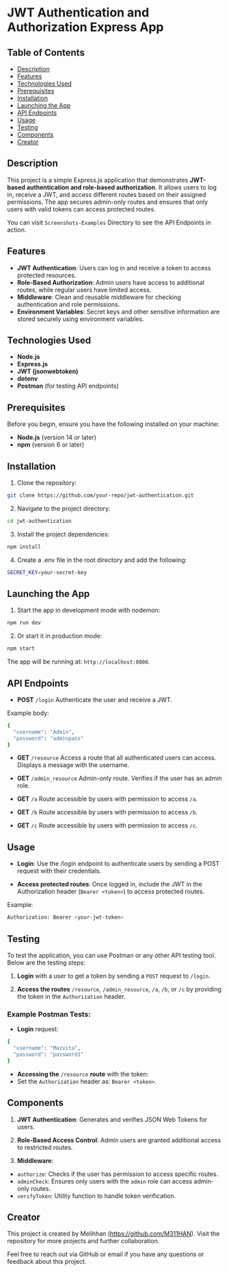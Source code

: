 # JWT Authentication and Authorization Express App

## Table of Contents

- [Description](#description)
- [Features](#features)
- [Technologies Used](#technologies-used)
- [Prerequisites](#prerequisites)
- [Installation](#installation)
- [Launching the App](#launching-the-app)
- [API Endpoints](#api-endpoints)
- [Usage](#usage)
- [Testing](#testing)
- [Components](#components)
- [Creator](#creator)

## Description

This project is a simple Express.js application that demonstrates **JWT-based authentication and role-based authorization**. It allows users to log in, receive a JWT, and access different routes based on their assigned permissions. The app secures admin-only routes and ensures that only users with valid tokens can access protected routes.

You can visit `Screenshots-Examples` Directory to see the API Endpoints in action.

## Features

- **JWT Authentication**: Users can log in and receive a token to access protected resources.
- **Role-Based Authorization**: Admin users have access to additional routes, while regular users have limited access.
- **Middleware**: Clean and reusable middleware for checking authentication and role permissions.
- **Environment Variables**: Secret keys and other sensitive information are stored securely using environment variables.

## Technologies Used

- **Node.js**
- **Express.js**
- **JWT (jsonwebtoken)**
- **dotenv**
- **Postman** (for testing API endpoints)

## Prerequisites

Before you begin, ensure you have the following installed on your machine:

- **Node.js** (version 14 or later)
- **npm** (version 6 or later)

## Installation

1. Clone the repository:

```bash
git clone https://github.com/your-repo/jwt-authentication.git
```

2. Navigate to the project directory:

```bash
cd jwt-authentication
```

3. Install the project dependencies:

```bash
npm install
```

4. Create a .env file in the root directory and add the following:

```bash
SECRET_KEY=your-secret-key
```

## Launching the App

1. Start the app in development mode with nodemon:

```bash
npm run dev
```

2. Or start it in production mode:

```bash
npm start
```

The app will be running at: `http://localhost:8000`.

## API Endpoints

- **POST** `/login`
  Authenticate the user and receive a JWT.

Example body:

```bash
{
  "username": "Admin",
  "password": "adminpass"
}
```

- **GET** `/resource`
  Access a route that all authenticated users can access. Displays a message with the username.

- **GET** `/admin_resource`
  Admin-only route. Verifies if the user has an admin role.

- **GET** `/a`
  Route accessible by users with permission to access `/a`.

- **GET** `/b`
  Route accessible by users with permission to access `/b`.

- **GET** `/c`
  Route accessible by users with permission to access `/c`.

## Usage

- **Login**: Use the /login endpoint to authenticate users by sending a POST request with their credentials.

- **Access protected routes**: Once logged in, include the JWT in the Authorization header (`Bearer <token>`) to access protected routes.

Example:

```bash
Authorization: Bearer <your-jwt-token>
```

## Testing

To test the application, you can use Postman or any other API testing tool. Below are the testing steps:

1. **Login** with a user to get a token by sending a `POST` request to `/login`.

2. **Access the routes** `/resource`, `/admin_resource`, `/a`, `/b`, or `/c` by providing the token in the `Authorization` header.

### Example Postman Tests:

- **Login** request:

```bash
{
  "username": "Mazvita",
  "password": "password1"
}
```

- **Accessing the** `/resource` **route** with the token:
- Set the `Authorization` header as: `Bearer <token>`.

## Components

1. **JWT Authentication**: Generates and verifies JSON Web Tokens for users.

2. **Role-Based Access Control**: Admin users are granted additional access to restricted routes.

3. **Middleware**:

- `authorize`: Checks if the user has permission to access specific routes.
- `adminCheck`: Ensures only users with the `admin` role can access admin-only routes.
- `verifyToken`: Utility function to handle token verification.

## Creator

This project is created by Melihhan (https://github.com/M311HAN). Visit the repository for more projects and further collaboration.

Feel free to reach out via GitHub or email if you have any questions or feedback about this project.
